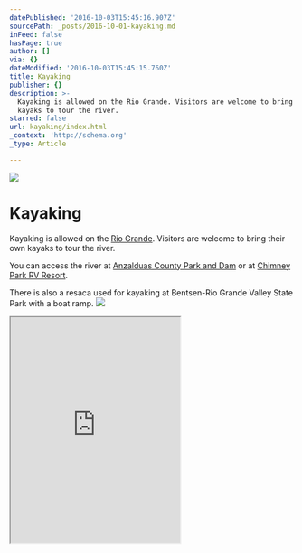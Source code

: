 ```yaml
---
datePublished: '2016-10-03T15:45:16.907Z'
sourcePath: _posts/2016-10-01-kayaking.md
inFeed: false
hasPage: true
author: []
via: {}
dateModified: '2016-10-03T15:45:15.760Z'
title: Kayaking
publisher: {}
description: >-
  Kayaking is allowed on the Rio Grande. Visitors are welcome to bring their own
  kayaks to tour the river.
starred: false
url: kayaking/index.html
_context: 'http://schema.org'
_type: Article

---
```

![](https://the-grid-user-content.s3-us-west-2.amazonaws.com/015f9350-d032-4de5-8cbf-1c04e45d754f.jpg)

# Kayaking

Kayaking is allowed on the [Rio Grande][0]. Visitors are welcome to bring their own kayaks to tour the river.

You can access the river at [Anzalduas County Park and Dam][1] or at [Chimney Park RV Resort][2].

There is also a resaca used for kayaking at Bentsen-Rio Grande Valley State Park with a boat ramp.
![](https://the-grid-user-content.s3-us-west-2.amazonaws.com/bf143a16-8c9a-48f2-b8ac-7ceee4fd44cd.jpg)

<iframe src="https://the-grid.github.io/ed-userhtml/?g=eJwljbEKwyAQQH9F7gNyhRaHErMEOmXpVOgW9RIFreVUjv59Qzu-4b03xo3XTEqib8GAvpxABYp7aAbO-oDKzkBo7V2viCIyfEpv3dLgSkbKljzOz_mx823Ryx3UL2cLe2IDh7-mVGTrKVXHRK9pxP9x-gK4eCl3" height="400" style=""></iframe>



[0]: https://sites.google.com/a/missiontexas.net/public/attractions/rio-grande
[1]: https://sites.google.com/a/missiontexas.net/public/attractions/anzalduas-county-park
[2]: https://sites.google.com/a/missiontexas.net/public/attractions/chimney-park-rv-resort